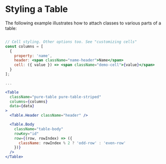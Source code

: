 # Styling a Table

The following example illustrates how to attach classes to various parts of a table:

```jsx

// Cell styling. Other options too. See "customizing cells"
const columns = [
  {
    property: 'name',
    header: <span className="name-header">Name</span>
    cell: ({ value }) => <span className="demo-cell">{value}</span>
  }
];

...

<Table
  className="pure-table pure-table-striped"
  columns={columns}
  data={data}
>
  <Table.Header className="header" />

  <Table.Body
    className="table-body"
    rowKey="id"
    row={(row, rowIndex) => ({
      className: rowIndex % 2 ? 'odd-row' : 'even-row'
    })}
  />
</Table>
```
